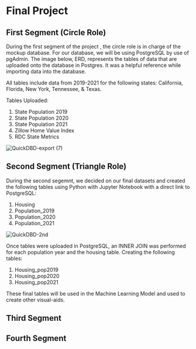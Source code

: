 # Final Project

## First Segment (Circle Role)
During the first segment of the project , the circle role is in charge of the mockup database. For our database, we will be using PostgreSQL by use of pgAdmin. The image below, ERD, represents the tables of data that are uploaded onto the database in Postgres. It was a helpful reference while importing data into the database.

All tables include data from 2019-2021 for the following states: California, Florida, New York, Tennessee, & Texas.

Tables Uploaded: 
1. State Population 2019
2. State Population 2020
3. State Population 2021
4. Zillow Home Value Index
5. RDC State Metrics

![QuickDBD-export (7)](https://user-images.githubusercontent.com/101649525/198473506-8871c4dd-50eb-4ff8-bb2c-ecb1eb9cf8ac.png)


## Second Segment (Triangle Role)
During the second segemnt, we decided on our final datasets and created the following tables using Python with Jupyter Notebook with a direct link to PostgreSQL:
1. Housing
2. Population_2019
3. Population_2020
4. Population_2021

![QuickDBD-2nd](https://user-images.githubusercontent.com/101649525/199623884-8ebb786c-6118-4e75-9b26-90e797b9c267.png)

Once tables were uploaded in PostgreSQL, an INNER JOIN was performed for each population year and the housing table. Creating the following tables:
1. Housing_pop2019
2. Housing_pop2020
3. Housing_pop2021

These final tables will be used in the Machine Learning Model and used to create other visual-aids.

## Third Segment

## Fourth Segment
